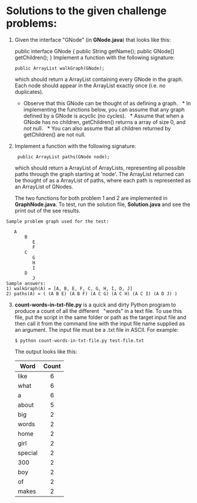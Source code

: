 # Solutions to the given challenge problems:

1. Given the interface "GNode" (in **GNode.java**) that looks like this:

   public interface GNode {
     public String getName();
    public GNode[] getChildren();
   }
  Implement a function with the following signature:

       public ArrayList walkGraph(GNode);

   which should return a ArrayList containing every GNode in the
   graph. Each node should appear in the ArrayList exactly once
   (i.e. no duplicates).

   * Observe that this GNode can be thought of as defining a graph.
   * In implementing the functions below, you can assume that any graph defined by a GNode is acyclic (no cycles).
   * Assume that when a GNode has no children, getChildren() returns a array of size 0, and *not* null.
   * You can also assume that all children returned by getChildren() are not null.
   

2. Implement a function with the following signature:

        public ArrayList paths(GNode node);

   which should return a ArrayList of ArrayLists, representing all
   possible paths through the graph starting at 'node'. The ArrayList
   returned can be thought of as a ArrayList of paths, where each path
   is represented as an ArrayList of GNodes.
   
    The two functions for both problem 1 and 2 are implemented in **GraphNode.java**. To test, run the solution file, **Solution.java** and see the print out of the see results.
 

  ```{r, engine='sh'}
  Sample problem graph used for the test:
 
     A
         B
            E
            F
         C
            G
            H
            I
         D
            J
 Sample answers:
 1) walkGraph(A) = [A, B, E, F, C, G, H, I, D, J]
 2) paths(A) = ( (A B E) (A B F) (A C G) (A C H) (A C I) (A D J) )
 
  ```
  

3. **count-words-in-txt-file.py** is a quick and dirty Python program to produce a count of all the different
   "words" in a text file. To use this file, put the script in the same folder or path as the target input file
   and then call it from the command line with the input file name supplied as an argument. The input file must be a .txt file in ASCII. For example:
   
   ```{r, engine='sh'}
   $ python count-words-in-txt-file.py test-file.txt
   ```
   
   The output looks like this:

   | Word | Count |
   | ---- | :----:|
   | like |	6 |
   |  what |	6 |
   |  a | 6 |
   |  about | 5 |
   |  big | 2 |
   |  words | 2 |
   |  home | 2 |
   |  girl | 2 |
   |  special | 2 |
   |  300 | 2 |
   |  boy | 2 |
   |  of | 2 |
   |  makes | 2 |
